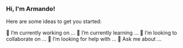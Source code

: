 ### Hi, I'm Armando!

Here are some ideas to get you started:

🔭 I’m currently working on ... 
🌱 I’m currently learning ...
👯 I’m looking to collaborate on ...
🤔 I’m looking for help with ...
💬 Ask me about ...
